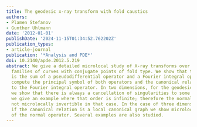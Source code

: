 ```yaml
---
title: The geodesic x-ray transform with fold caustics
authors:
- Plamen Stefanov
- Gunther Uhlmann
date: '2012-01-01'
publishDate: '2024-11-15T01:34:52.762202Z'
publication_types:
- article-journal
publication: '*Analysis and PDE*'
doi: 10.2140/apde.2012.5.219
abstract: We give a detailed microlocal study of X-ray transforms over geodesic-like
  families of curves with conjugate points of fold type. We show that the normal operator
  is the sum of a pseudodifferential operator and a Fourier integral operator. We
  compute the principal symbol of both operators and the canonical relation associated
  to the Fourier integral operator. In two dimensions, for the geodesic transform,
  we show that there is always a cancellation of singularities to some order, and
  we give an example where that order is infinite; therefore the normal operator is
  not microlocally invertible in that case. In the case of three dimensions or higher
  if the canonical relation is a local canonical graph we show microlocal invertibility
  of the normal operator. Several examples are also studied.
---
```

